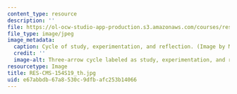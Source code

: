 ```yaml
---
content_type: resource
description: ''
file: https://ol-ocw-studio-app-production.s3.amazonaws.com/courses/res-cms-154-launching-innovation-in-schools-spring-2019/e67abbdb67a8530c9dfbafc253b14066_RES-CMS-154S19_th.jpg
file_type: image/jpeg
image_metadata:
  caption: Cycle of study, experimentation, and reflection. (Image by MIT OpenCourseWare.)
  credit: ''
  image-alt: Three-arrow cycle labeled as study, experimentation, and reflection.
resourcetype: Image
title: RES-CMS-154S19_th.jpg
uid: e67abbdb-67a8-530c-9dfb-afc253b14066
---
```

